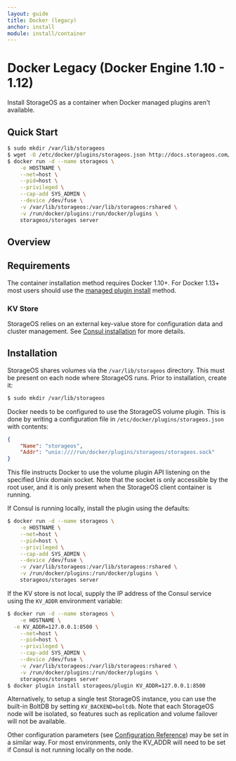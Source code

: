 ```yaml
---
layout: guide
title: Docker (legacy)
anchor: install
module: install/container
---
```


# Docker Legacy (Docker Engine 1.10 - 1.12)

Install StorageOS as a container when Docker managed plugins aren't available.

## Quick Start

```bash
$ sudo mkdir /var/lib/storageos
$ wget -O /etc/docker/plugins/storageos.json http://docs.storageos.com/assets/storageos.json
$ docker run -d --name storageos \
	-e HOSTNAME \
	--net=host \
	--pid=host \
	--privileged \
	--cap-add SYS_ADMIN \
	--device /dev/fuse \
	-v /var/lib/storageos:/var/lib/storageos:rshared \
	-v /run/docker/plugins:/run/docker/plugins \
	storageos/storages server
```

## Overview

## Requirements

The container installation method requires Docker 1.10+.  For Docker 1.13+
most users should use the [managed plugin install](docker.html) method.

### KV Store

StorageOS relies on an external key-value store for configuration data and cluster
management.  See [Consul installation](consul.html) for more details.

## Installation

StorageOS shares volumes via the `/var/lib/storageos` directory.  This must be
present on each node where StorageOS runs.  Prior to installation, create it:

```bash
$ sudo mkdir /var/lib/storageos
```

Docker needs to be configured to use the StorageOS volume plugin.  This is done
by writing a configuration file in `/etc/docker/plugins/storageos.json` with
contents:

```json
{
	"Name": "storageos",
	"Addr": "unix:////run/docker/plugins/storageos/storageos.sock"
}
```

This file instructs Docker to use the volume plugin API listening on the
specified Unix domain socket.  Note that the socket is only accessible by the
root user, and it is only present when the StorageOS client container is running.  

If Consul is running locally, install the plugin using the defaults:

```bash
$ docker run -d --name storageos \
	-e HOSTNAME \
	--net=host \
	--pid=host \
	--privileged \
	--cap-add SYS_ADMIN \
	--device /dev/fuse \
	-v /var/lib/storageos:/var/lib/storageos:rshared \
	-v /run/docker/plugins:/run/docker/plugins \
	storageos/storages server
```

If the KV store is not local, supply the IP address of the Consul service using
the `KV_ADDR` environment variable:

```bash
$ docker run -d --name storageos \
	-e HOSTNAME \
  -e KV_ADDR=127.0.0.1:8500 \
	--net=host \
	--pid=host \
	--privileged \
	--cap-add SYS_ADMIN \
	--device /dev/fuse \
	-v /var/lib/storageos:/var/lib/storageos:rshared \
	-v /run/docker/plugins:/run/docker/plugins \
	storageos/storages server
$ docker plugin install storageos/plugin KV_ADDR=127.0.0.1:8500
```

Alternatively, to setup a single test StorageOS instance, you can use the
built-in BoltDB by setting `KV_BACKEND=boltdb`.  Note that each StorageOS node
will be isolated, so features such as replication and volume failover will not
be available.

Other configuration parameters (see [Configuration Reference](../reference/configuration.html))
may be set in a similar way.  For most environments, only the KV_ADDR will need
to be set if Consul is not running locally on the node.
